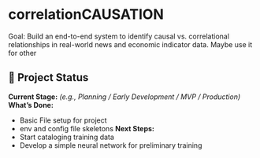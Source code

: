 # correlationCAUSATION
Goal: Build an end-to-end system to identify causal vs. correlational relationships in real-world news and economic indicator data. Maybe use it for other 

## 📌 Project Status
**Current Stage:** *(e.g., Planning / Early Development / MVP / Production)*  
**What’s Done:**  
- Basic File setup for project
- env and config file skeletons 
**Next Steps:**  
- Start cataloging training data
- Develop a simple neural network for preliminary training

